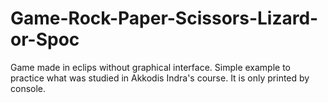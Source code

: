 # Game-Rock-Paper-Scissors-Lizard-or-Spoc
Game made in eclips without graphical interface. Simple example to practice what was studied in Akkodis Indra's course. It is only printed by console.
